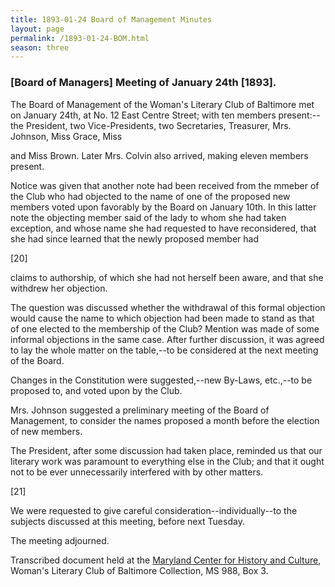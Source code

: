 ```yaml
---
title: 1893-01-24 Board of Management Minutes
layout: page
permalink: /1893-01-24-BOM.html
season: three
---
```

### [Board of Managers] Meeting of January 24th [1893].

The Board of Management of the Woman's Literary Club of Baltimore met on January 24th, at No. 12 East Centre Street; with ten members present:--the President, two Vice-Presidents, two Secretaries, Treasurer, Mrs. Johnson, Miss Grace, Miss

and Miss Brown. Later Mrs. Colvin also arrived, making eleven members present.

Notice was given that another note had been received from the mmeber of the Club who had objected to the name of one of the proposed new members voted upon favorably by the Board on January 10th. In this latter note the objecting member said of the lady to whom she had taken exception, and whose name she had requested to have reconsidered, that she had since learned that the newly proposed member had

[20]

claims to authorship, of which she had not herself been aware, and that she withdrew her objection.

The question was discussed whether the withdrawal of this formal objection would cause the name to which objection had been made to stand as that of one elected to the membership of the Club? Mention was made of some informal objections in the same case. After further discussion, it was agreed to lay the whole matter on the table,--to be considered at the next meeting of the Board.

Changes in the Constitution were suggested,--new By-Laws, etc.,--to be proposed to, and voted upon by the Club.

Mrs. Johnson suggested a preliminary meeting of the Board of Management, to consider the names proposed a month before the election of new members.

The President, after some discussion had taken place, reminded us that our literary work was paramount to everything else in the Club; and that it ought not to be ever unnecessarily interfered with by other matters.

[21]

We were requested to give careful consideration--individually--to the subjects discussed at this meeting, before next Tuesday.

The meeting adjourned.

Transcribed document held at the [Maryland Center for History and Culture](http://mdhs.org/), Woman's Literary Club of Baltimore Collection, MS 988, Box 3. 